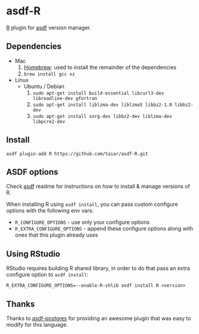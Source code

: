 # asdf-R

[R](https://www.r-project.org/) plugin for [asdf](https://github.com/asdf-vm/asdf) version manager.

## Dependencies

* Mac
    1. [Homebrew](https://brew.sh): used to install the remainder of the dependencies
    2. ```brew install gcc xz```
* Linux
    * Ubuntu / Debian
        1. ```sudo apt-get install build-essential libcurl3-dev libreadline-dev gfortran ```
        2. ```sudo apt-get install liblzma-dev liblzma5 libbz2-1.0 libbz2-dev```
        3. ```sudo apt-get install xorg-dev libbz2-dev liblzma-dev libpcre2-dev```

## Install

```
asdf plugin-add R https://github.com/taiar/asdf-R.git
```

## ASDF options

Check [asdf](https://github.com/asdf-vm/asdf) readme for instructions on how to install & manage versions of R.

When installing R using `asdf install`, you can pass custom configure options with the following env vars:

* `R_CONFIGURE_OPTIONS` - use only your configure options
* `R_EXTRA_CONFIGURE_OPTIONS` - append these configure options along with ones that this plugin already uses

## Using RStudio

RStudio requires building R shared library, in order to do that pass an extra configure option to `asdf install`:

```R_EXTRA_CONFIGURE_OPTIONS=--enable-R-shlib asdf install R <version>```

## Thanks

Thanks to [asdf-postgres](http://github.com/smashedtoatoms/asdf-postgres) for providing an awesome plugin
that was easy to modify for this language.
